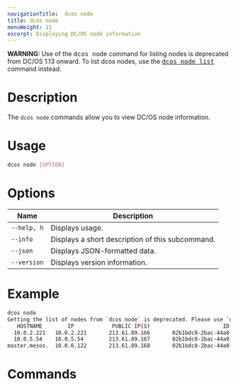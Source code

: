 ```yaml
---
navigationTitle:  dcos node
title: dcos node
menuWeight: 11
excerpt: Displaying DC/OS node information
---
```

<p class="message--warning"><strong>WARNING: </strong>Use of the <tt>dcos node</tt> command for listing nodes is deprecated from DC/OS 1.13 onward. To list dcos nodes, use the <tt><a href="/mesosphere/dcos/2.0/cli/command-reference/dcos-node/dcos-node-list/">dcos node list</a></tt> command instead.</p>

# Description
The `dcos node` commands allow you to view DC/OS node information.

# Usage

```bash
dcos node [OPTION]
```

# Options

| Name |  Description |
|---------|-------------|
| `--help, h`   |   Displays usage. |
| `--info`   |  Displays a short description of this subcommand. |
| `--json`   |    Displays JSON-formatted data. |
| `--version`   |  Displays version information. |


# Example

```bash
dcos node
Getting the list of nodes from `dcos node` is deprecated. Please use `dcos node list`.
   HOSTNAME        IP            PUBLIC IP(S)                       ID                            TYPE            REGION          ZONE
  10.0.2.221   10.0.2.221       213.61.89.166       02b1bdc8-2bac-44a0-81ff-65816936b97b-S1   agent            aws/us-west-2  aws/us-west-2a
  10.0.5.54    10.0.5.54        213.61.89.167       02b1bdc8-2bac-44a0-81ff-65816936b97b-S0   agent (public)   aws/us-west-2  aws/us-west-2a
master.mesos.  10.0.6.122       213.61.89.168       02b1bdc8-2bac-44a0-81ff-65816936b97b      master (leader)  aws/us-west-2  aws/us-west-2a
```

# Commands

